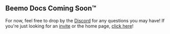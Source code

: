 ## Beemo Docs Coming Soon™

For now, feel free to drop by the [Discord](https://beemo.gg/Discord) for any questions you may have! If you're just looking for an [invite](https://beemo.gg/invite) or the home page, [click here](https://beemo.gg)!
